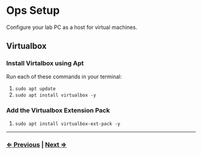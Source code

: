 # Ops Setup

Configure your lab PC as a host for virtual machines.

## Virtualbox

### Install Virtalbox using Apt 

Run each of these commands in your terminal:

1. `sudo apt update`
1. `sudo apt install virtualbox -y`

### Add the Virtualbox Extension Pack

1. `sudo apt install virtualbox-ext-pack -y`

---

### [⇐ Previous](./3-ip.md) | [Next ⇒](./5-git.md)

